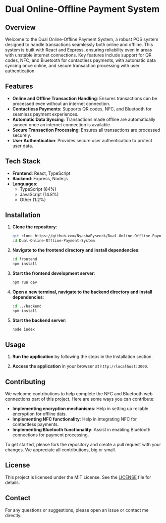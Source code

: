 
# Dual Online-Offline Payment System

## Overview

Welcome to the Dual Online-Offline Payment System, a robust POS system designed to handle transactions seamlessly both online and offline. This system is built with React and Express, ensuring reliability even in areas with unstable internet connections. Key features include support for QR codes, NFC, and Bluetooth for contactless payments, with automatic data syncing once online, and secure transaction processing with user authentication.

## Features

- **Online and Offline Transaction Handling**: Ensures transactions can be processed even without an internet connection.
- **Contactless Payments**: Supports QR codes, NFC, and Bluetooth for seamless payment experiences.
- **Automatic Data Syncing**: Transactions made offline are automatically synced once an internet connection is available.
- **Secure Transaction Processing**: Ensures all transactions are processed securely.
- **User Authentication**: Provides secure user authentication to protect user data.

## Tech Stack

- **Frontend**: React, TypeScript
- **Backend**: Express, Node.js
- **Languages**: 
  - TypeScript (84%)
  - JavaScript (14.8%)
  - Other (1.2%)

## Installation

1. **Clone the repository**:
    ```bash
    git clone https://github.com/NyashaEysenck/Dual-Online-Offline-Payment-System.git
    cd Dual-Online-Offline-Payment-System
    ```

2. **Navigate to the frontend directory and install dependencies**:
    ```bash
    cd frontend
    npm install
    ```

3. **Start the frontend development server**:
    ```bash
    npm run dev
    ```

4. **Open a new terminal, navigate to the backend directory and install dependencies**:
    ```bash
    cd ../backend
    npm install
    ```

5. **Start the backend server**:
    ```bash
    node index
    ```

## Usage

1. **Run the application** by following the steps in the Installation section.

2. **Access the application** in your browser at `http://localhost:3000`.

## Contributing

We welcome contributions to help complete the NFC and Bluetooth web connections part of this project. Here are some ways you can contribute:

- **Implementing encryption mechanisms**: Help in setting up reliable encryption for offline dats.
- **Implementing NFC functionality**: Help in integrating NFC for contactless payments.
- **Implementing Bluetooth functionality**: Assist in enabling Bluetooth connections for payment processing.

To get started, please fork the repository and create a pull request with your changes. We appreciate all contributions, big or small.

## License

This project is licensed under the MIT License. See the [LICENSE](LICENSE) file for details.

## Contact

For any questions or suggestions, please open an issue or contact me directly.


